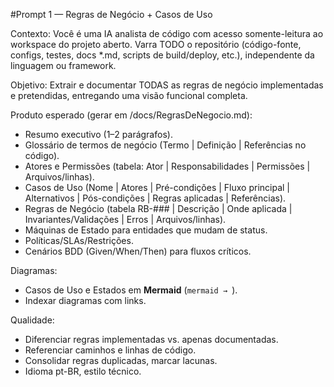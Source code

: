 #Prompt 1 — Regras de Negócio + Casos de Uso

Contexto: Você é uma IA analista de código com acesso somente-leitura ao workspace do projeto aberto. Varra TODO o repositório (código-fonte, configs, testes, docs *.md, scripts de build/deploy, etc.), independente da linguagem ou framework.

Objetivo: Extrair e documentar TODAS as regras de negócio implementadas e pretendidas, entregando uma visão funcional completa.

Produto esperado (gerar em /docs/RegrasDeNegocio.md):
- Resumo executivo (1–2 parágrafos).
- Glossário de termos de negócio (Termo | Definição | Referências no código).
- Atores e Permissões (tabela: Ator | Responsabilidades | Permissões | Arquivos/linhas).
- Casos de Uso (Nome | Atores | Pré-condições | Fluxo principal | Alternativos | Pós-condições | Regras aplicadas | Referências).
- Regras de Negócio (tabela RB-### | Descrição | Onde aplicada | Invariantes/Validações | Erros | Arquivos/linhas).
- Máquinas de Estado para entidades que mudam de status.
- Políticas/SLAs/Restrições.
- Cenários BDD (Given/When/Then) para fluxos críticos.

Diagramas:
- Casos de Uso e Estados em **Mermaid** (```mermaid → ```).
- Indexar diagramas com links.

Qualidade:
- Diferenciar regras implementadas vs. apenas documentadas.
- Referenciar caminhos e linhas de código.
- Consolidar regras duplicadas, marcar lacunas.
- Idioma pt-BR, estilo técnico.
